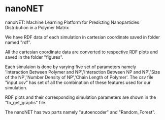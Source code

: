 # nanoNET
nanoNET: Machine Learning Platform for Predicting Nanoparticles Distribution in a Polymer Matrix


We have RDF data of each simulation in cartesian coordinate saved in folder named "rdf".

All the cartesian coordinate data are converted to respective RDF plots and saved in the folder "figures".

Each simulaion is done by varying five set of parameters namely 'Interaction Between Polymer and NP','Interaction Between NP and NP','Size of the NP','Number Density of NP','Chain Length of Polymer'. The csv file "input.csv" has set of all the combination of these features used for our simulation.

RDF plots and their corresponding simulation parameters are shown in the "to_get_graphs" file.

The nanoNET has two parts namely "autoencoder" and "Random_Forest".
